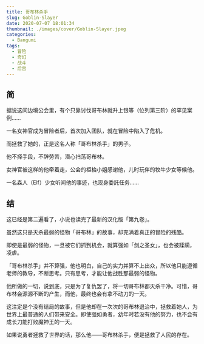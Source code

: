 ```yaml
---
title: 哥布林杀手
slug: Goblin-Slayer
date: 2020-07-07 18:01:34
thumbnail: ./images/cover/Goblin-Slayer.jpeg
categories:
  - Bangumi
tags:
  - 冒险
  - 奇幻
  - 战斗
  - 后宫
---
```


## 简

据说这间边境公会里，有个只靠讨伐哥布林就升上银等（位列第三阶）的罕见案例……

一名女神官成为冒险者后，首次加入团队，就在冒险中陷入了危机。

而拯救了她的，正是这名人称「哥布林杀手」的男子。

他不择手段，不辞劳苦，潜心扫荡哥布林。

女神官被这样的他牵着走，公会的柜枱小姐感谢他，儿时玩伴的牧牛少女等候他。

一名森人（Elf）少女听闻他的事迹，也现身委託任务……

## 结

这已经是第二遍看了，小说也读完了最新的汉化版「第九卷」。

虽然这只是灭杀最弱的怪物「哥布林」的故事，却充满着真正的冒险的残酷。

即使是最弱的怪物，一旦被它们抓到机会，就算强如「剑之圣女」，也会被蹂躏，凌虐。

「哥布林杀手」并不算强，他也明白，自己的实力并算不上出众，所以他只能遵循老师的教导，不断思考。只有思考，才能让他战胜那最弱的怪物。

他所做的一切，说到底，只是为了复仇罢了，将一切哥布林都灭杀干净。可惜，哥布林会源源不断的产生，而他，最终也会有拿不动刀的一天。

这注定是个没有结局的故事，但是他却在一次次的哥布林退治中，拯救着她人，为世界上最普通的人们带来安全。即使强如勇者，幼年时若没有他的努力，也不会有成长刀能打败魔神王的一天。

如果说勇者拯救了世界的话，那么他——哥布林杀手，便是拯救了人民的存在。
